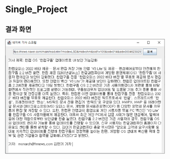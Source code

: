 # Single_Project
## 결과 화면
![결과이미지](https://github.com/jih3508/Single_Project/blob/master/%EC%9E%90%EB%B0%94%20%EC%9B%B9%20%ED%81%AC%EB%A1%A4%EB%A7%81%20%EB%AF%B8%EB%8B%88%20%ED%94%84%EB%A1%9C%EC%A0%9D%ED%8A%B8/Naver_Article.png)

